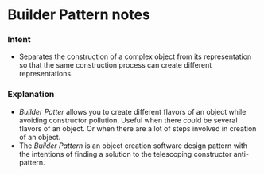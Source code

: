 # Builder Pattern notes

### Intent

* Separates the construction of a complex object from its representation so that the same construction process can create different representations.

### Explanation

* *Builder Patter* allows you to create different flavors of an object while avoiding constructor pollution. Useful when there could be several flavors of an object. Or when there are a lot of steps involved in creation of an object.
* The *Builder Pattern* is an object creation software design pattern with the intentions of finding a solution to the telescoping constructor anti-pattern.

